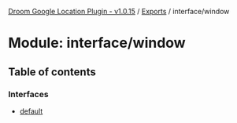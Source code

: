 [Droom Google Location Plugin - v1.0.15](../README.md) / [Exports](../modules.md) / interface/window

# Module: interface/window

## Table of contents

### Interfaces

- [default](../interfaces/interface_window.default.md)
